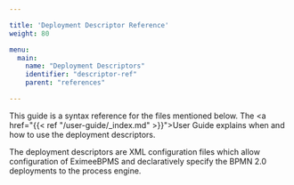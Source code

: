```yaml
---

title: 'Deployment Descriptor Reference'
weight: 80

menu:
  main:
    name: "Deployment Descriptors"
    identifier: "descriptor-ref"
    parent: "references"

---
```


This guide is a syntax reference for the files mentioned below. The <a href="{{< ref "/user-guide/_index.md" >}}">User Guide</a> explains when and how to use the deployment descriptors.

The deployment descriptors are XML configuration files which allow configuration of EximeeBPMS and declaratively specify the BPMN 2.0 deployments to the process engine.
